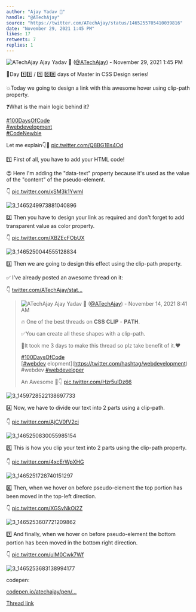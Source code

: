 ```yaml
---
author: "Ajay Yadav 🎯"
handle: "@ATechAjay"
source: "https://twitter.com/ATechAjay/status/1465255705410039816"
date: "November 29, 2021 1:45 PM"
likes: 17
retweets: 7
replies: 1
---
```

![ATechAjay](https://pbs.twimg.com/profile_images/1485567675111981057/mLsrcZdB_normal.jpg)
Ajay Yadav 🎯 ([@ATechAjay](https://twitter.com/ATechAjay)) - November 29, 2021 1:45 PM

💚Day 1️⃣3️⃣ /  1️⃣ 0️⃣0️⃣ days of Master in CSS Design series!

💥Today we going to design a link with this awesome hover using clip-path property.

❓What is the main logic behind it?

[#100DaysOfCode](https://twitter.com/hashtag/100DaysOfCode)  
[#webdevelopment](https://twitter.com/hashtag/webdevelopment)  
[#CodeNewbie](https://twitter.com/hashtag/CodeNewbie)  

Let me explain👇🧵 [pic.twitter.com/Q8BG1Bs4Od](https://twitter.com/ATechAjay/status/1465255705410039816/photo/1)

1️⃣ First of all, you have to add your HTML code!

😍 Here I'm adding the "data-text" property because it's used as the value of the "content" of the pseudo-element. 

👇 [pic.twitter.com/xSM3k1Ywml](https://twitter.com/ATechAjay/status/1465255711684710400/photo/1)

![3_1465249973881040896](https://pbs.twimg.com/media/FFWdFohUcAAW00n.jpg)

2️⃣ Then you have to design your link as required and don't forget to add transparent value as color property. 

👇 [pic.twitter.com/XBZEcFObUX](https://twitter.com/ATechAjay/status/1465255720081768452/photo/1)

![3_1465250044555128834](https://pbs.twimg.com/media/FFWdJvzVcAI7Icl.jpg)

3️⃣ Then we are going to design this effect using the clip-path property.

✅ I've already posted an awesome thread on it:

👇
[twitter.com/ATechAjay/stat…](https://twitter.com/ATechAjay/status/1459743279314993158)

> ![ATechAjay](https://pbs.twimg.com/profile_images/1485567675111981057/mLsrcZdB_normal.jpg)
> Ajay Yadav 🎯 ([@ATechAjay](https://twitter.com/ATechAjay)) - November 14, 2021 8:41 AM
> 
> 
> 🔥 One of the best threads on 𝐂𝐒𝐒 𝐂𝐋𝐈𝐏 - 𝐏𝐀𝐓𝐇.
> 
> ✅You can create all these shapes with a clip-path.
> 
> 👋It took me 3 days to make this thread so plz take benefit of it.❤
> 
> [#100DaysOfCode](https://twitter.com/hashtag/100DaysOfCode)  
> [[#webdev](https://twitter.com/hashtag/webdev) elopment](https://twitter.com/hashtag/webdevelopment)  
> #webdev 
> [#webdeveloper](https://twitter.com/hashtag/webdeveloper)  
> 
> An Awesome 🧵👇 [pic.twitter.com/Hzr5ulDz66](https://twitter.com/ATechAjay/status/1459743279314993158/photo/1)
> 
![3_1459728522138697733](https://pbs.twimg.com/media/FEH_W16VQAUfrTO.jpg)

4️⃣ Now, we have to divide our text into 2 parts using a clip-path.

👇 [pic.twitter.com/AjCV0fV2ci](https://twitter.com/ATechAjay/status/1465255729980317699/photo/1)

![3_1465250830055985154](https://pbs.twimg.com/media/FFWd3eBVUAIrAu3.jpg)

5️⃣ This is how you clip your text into 2 parts using the clip-path property.

👇 [pic.twitter.com/4xcErWpXHG](https://twitter.com/ATechAjay/status/1465255738582847491/photo/1)

![3_1465251728740151297](https://pbs.twimg.com/media/FFWerx4VcAE_5h0.jpg)

6️⃣ Then, when we hover on before pseudo-element the top portion has been moved in the top-left direction.

👇 [pic.twitter.com/XGSvNkOi2Z](https://twitter.com/ATechAjay/status/1465255745725730822/photo/1)

![3_1465253607721209862](https://pbs.twimg.com/media/FFWgZJoVEAYYfxR.jpg)

7️⃣ And finally, when we hover on before pseudo-element the bottom portion has been moved in the bottom right direction.

👇 [pic.twitter.com/ulM0Cwk7Wf](https://twitter.com/ATechAjay/status/1465255752415678467/photo/1)

![3_1465253683138994177](https://pbs.twimg.com/media/FFWgdilVIAEu0wX.jpg)

codepen:

[codepen.io/atechajay/pen/…](https://codepen.io/atechajay/pen/JjrPQNN)

[Thread link](https://twitter.com/ATechAjay/status/1465255705410039816)